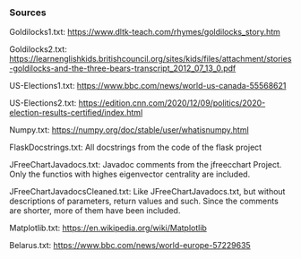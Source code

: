 ### Sources

Goldilocks1.txt: https://www.dltk-teach.com/rhymes/goldilocks_story.htm

Goldilocks2.txt: https://learnenglishkids.britishcouncil.org/sites/kids/files/attachment/stories-goldilocks-and-the-three-bears-transcript_2012_07_13_0.pdf

US-Elections1.txt: https://www.bbc.com/news/world-us-canada-55568621

US-Elections2.txt: https://edition.cnn.com/2020/12/09/politics/2020-election-results-certified/index.html

Numpy.txt: https://numpy.org/doc/stable/user/whatisnumpy.html

FlaskDocstrings.txt: All docstrings from the code of the flask project

JFreeChartJavadocs.txt: Javadoc comments from the jfreecchart Project. Only the functios with highes eigenvector centrality are included.

JFreeChartJavadocsCleaned.txt: Like JFreeChartJavadocs.txt, but without descriptions of parameters, return values and such. Since the comments are shorter, more of them have been included.

Matplotlib.txt: https://en.wikipedia.org/wiki/Matplotlib

Belarus.txt: https://www.bbc.com/news/world-europe-57229635
